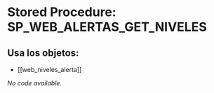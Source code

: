 # Stored Procedure: SP_WEB_ALERTAS_GET_NIVELES

## Usa los objetos:
- [[web_niveles_alerta]]

*No code available.*
